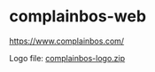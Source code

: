 # complainbos-web
https://www.complainbos.com/

Logo file: [complainbos-logo.zip](https://github.com/phisoft/complainbos-web/files/9295981/complainbos-logo.zip)


